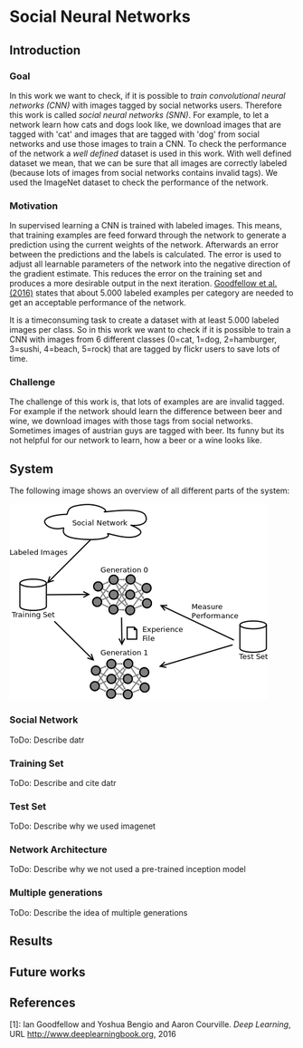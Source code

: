 # Social Neural Networks


## Introduction
### Goal
In this work we want to check, if it is possible to *train convolutional neural networks (CNN)*
with images tagged by social networks users. Therefore this work is called *social neural networks (SNN)*.
For example, to let a network learn how cats and dogs look like, we download images that are tagged with 'cat' 
and images that are tagged with 'dog' from social networks and use those images to train a CNN. To check the 
performance of the network a *well defined* dataset is used in this work. 
With well defined dataset we mean, that we can be sure that all images are correctly labeled (because lots of images from social 
networks contains invalid tags). We used the ImageNet dataset to check the performance of the network.

### Motivation
In supervised learning a CNN is trained with labeled images. This means, that training examples
are feed forward through the network to generate a prediction using the current weights of the network. Afterwards an error between the
predictions and the labels is calculated. The error is used to adjust all learnable parameters of the network into the negative 
direction of the gradient estimate. This reduces the error on the training set and produces a more
desirable output in the next iteration. [Goodfellow et al. (2016)](#Goodfellow-et-al-2016) states that about 5.000 labeled examples per category
are needed to get an acceptable performance of the network. 

It is a timeconsuming task to create a dataset with at least 5.000 labeled images per class. So in this work we want to check if it
is possible to train a CNN with images from 6 different classes (0=cat, 1=dog, 2=hamburger, 3=sushi, 4=beach, 5=rock) that are tagged 
by flickr users to save lots of time.

### Challenge
The challenge of this work is, that lots of examples are are invalid tagged. For example if the network should learn 
the difference between beer and wine, we download images with those tags from social networks. Sometimes images
of austrian guys are tagged with beer. Its funny but its not helpful for our network to learn, how a beer or a wine looks like.

## System
The following image shows an overview of all different parts of the system:

![System Overview](docs/system-overview.png)

### Social Network
ToDo: Describe datr

### Training Set
ToDo: Describe and cite datr

### Test Set
ToDo: Describe why we used imagenet 

### Network Architecture
ToDo: Describe why we not used a pre-trained inception model

### Multiple generations
ToDo: Describe the idea of multiple generations


## Results 


## Future works


## References
<a name="Goodfellow-et-al-2016">[1]</a>: Ian Goodfellow and Yoshua Bengio and Aaron Courville. *Deep Learning*, 
URL <a href="http://www.deeplearningbook.org">http://www.deeplearningbook.org</a>, 2016